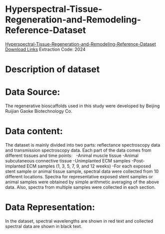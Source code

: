 # Hyperspectral-Tissue-Regeneration-and-Remodeling-Reference-Dataset

[Hyperspectral-Tissue-Regeneration-and-Remodeling-Reference-Dataset Download Links](https://pan.baidu.com/s/1DUlTJCZXvWk0VFEwPgoysA)
Extraction Code: 2024

# Description of dataset
# Data Source:
The regenerative bioscaffolds used in this study were developed by Beijing Ruijian Gaoke Biotechnology Co.
 
# Data content:
The dataset is mainly divided into two parts: reflectance spectroscopy data and transmission spectroscopy data. Each part of the data comes from different tissues and time points:
 
-Animal muscle tissue
-Animal subcutaneous connective tissue
-Unimplanted ECM samples
-Post-implanted ECM samples (1, 3, 5, 7, 9, and 12 weeks)
-For each exposed stent sample or animal tissue sample, spectral data were collected from 10 different locations. Spectra for representative exposed stent samples or animal samples were obtained by simple arithmetic averaging of the above data. Also, spectra from multiple samples were collected in each section.
 
# Data Representation:
In the dataset, spectral wavelengths are shown in red text and collected spectral data are shown in black text.
